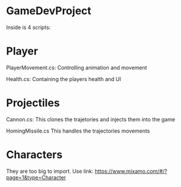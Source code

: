 # GameDevProject
Inside is 4 scripts:

# Player
PlayerMovement.cs: Controlling animation and movement

Health.cs: Containing the players health and UI

# Projectiles
Cannon.cs: This clones the trajetories and injects them into the game

HomingMissile.cs This handles the trajectories movements

# Characters
They are too big to import. Use link: https://www.mixamo.com/#/?page=1&type=Character
